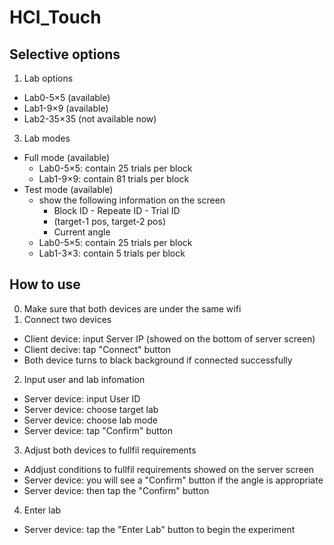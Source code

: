 # HCI_Touch

## Selective options
1. Lab options
- Lab0-5×5 (available)
- Lab1-9×9 (available)
- Lab2-35×35 (not available now)
3. Lab modes
- Full mode (available)
  - Lab0-5×5: contain 25 trials per block
  - Lab1-9×9: contain 81 trials per block
- Test mode (available)
  - show the following information on the screen
    - Block ID - Repeate ID - Trial ID
    - (target-1 pos, target-2 pos)
    - Current angle
  - Lab0-5×5: contain 25 trials per block
  - Lab1-3×3: contain 5 trials per block

## How to use

0. Make sure that both devices are under the same wifi
1. Connect two devices
- Client device: input Server IP (showed on the bottom of server screen)
- Client decive: tap "Connect" button
- Both device turns to black background if connected successfully
2. Input user and lab infomation
- Server device: input User ID
- Server device: choose target lab
- Server device: choose lab mode
- Server device: tap "Confirm" button
3. Adjust both devices to fullfil requirements
- Addjust conditions to fullfil requirements showed on the server screen
- Server device: you will see a "Confirm" button if the angle is appropriate
- Server device: then tap the "Confirm" button
4. Enter lab
- Server device: tap the "Enter Lab" button to begin the experiment
